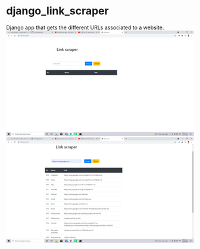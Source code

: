 # django_link_scraper
Django app that gets the different URLs associated to a website.
![](screenshots/1.png)
![](screenshots/2.png)
